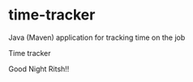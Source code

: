 # time-tracker
Java (Maven) application for tracking time on the job

Time tracker

Good Night Ritsh!!
